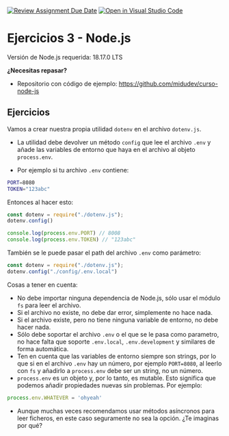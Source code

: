 [![Review Assignment Due Date](https://classroom.github.com/assets/deadline-readme-button-24ddc0f5d75046c5622901739e7c5dd533143b0c8e959d652212380cedb1ea36.svg)](https://classroom.github.com/a/GSlXBViu)
[![Open in Visual Studio Code](https://classroom.github.com/assets/open-in-vscode-718a45dd9cf7e7f842a935f5ebbe5719a5e09af4491e668f4dbf3b35d5cca122.svg)](https://classroom.github.com/online_ide?assignment_repo_id=11582697&assignment_repo_type=AssignmentRepo)
# Ejercicios 3 - Node.js

Versión de Node.js requerida: 18.17.0 LTS

**¿Necesitas repasar?**

- Repositorio con código de ejemplo: https://github.com/midudev/curso-node-js

## Ejercicios

Vamos a crear nuestra propia utilidad `dotenv` en el archivo `dotenv.js`.

- La utilidad debe devolver un método `config` que lee el archivo `.env` y añade las variables de entorno que haya en el archivo al objeto `process.env`.

- Por ejemplo si tu archivo `.env` contiene:

```sh
PORT=8080
TOKEN="123abc"
```

Entonces al hacer esto:

```javascript
const dotenv = require("./dotenv.js");
dotenv.config()

console.log(process.env.PORT) // 8008
console.log(process.env.TOKEN) // "123abc"
```

También se le puede pasar el path del archivo `.env` como parámetro:

```javascript
const dotenv = require("./dotenv.js");
dotenv.config("./config/.env.local")
```

Cosas a tener en cuenta:

- No debe importar ninguna dependencia de Node.js, sólo usar el módulo `fs` para leer el archivo.
- Si el archivo no existe, no debe dar error, simplemente no hace nada.
- Si el archivo existe, pero no tiene ninguna variable de entorno, no debe hacer nada.
- Sólo debe soportar el archivo `.env` o el que se le pasa como parametro, no hace falta que soporte `.env.local`, `.env.development` y similares de forma automática.
- Ten en cuenta que las variables de entorno siempre son strings, por lo que si en el archivo `.env` hay un número, por ejemplo `PORT=8080`, al leerlo con `fs` y añadirlo a `process.env` debe ser un string, no un número.
- `process.env` es un objeto y, por lo tanto, es mutable. Esto significa que podemos añadir propiedades nuevas sin problemas. Por ejemplo:

```javascript
process.env.WHATEVER = 'ohyeah'
```

- Aunque muchas veces recomendamos usar métodos asíncronos para leer ficheros, en este caso seguramente no sea la opción. ¿Te imaginas por qué?